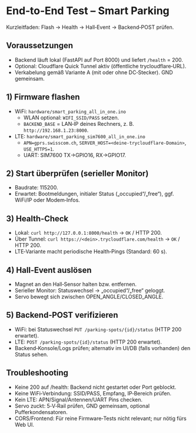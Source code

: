 # End‑to‑End Test – Smart Parking

Kurzleitfaden: Flash → Health → Hall‑Event → Backend‑POST prüfen.

## Voraussetzungen
- Backend läuft lokal (FastAPI auf Port 8000) und liefert `/health` = 200.
- Optional: Cloudflare Quick Tunnel aktiv (öffentliche trycloudflare‑URL).
- Verkabelung gemäß Variante A (mit oder ohne DC‑Stecker). GND gemeinsam.

## 1) Firmware flashen
- WiFi: `hardware/smart_parking_all_in_one.ino`
  - WLAN optional: `WIFI_SSID/PASS` setzen.
  - `BACKEND_BASE` = LAN‑IP deines Rechners, z. B. `http://192.168.1.23:8000`.
- LTE: `hardware/smart_parking_sim7600_all_in_one.ino`
  - `APN=gprs.swisscom.ch`, `SERVER_HOST=<deine-trycloudflare-Domain>`, `USE_HTTPS=1`.
  - UART: SIM7600 TX→GPIO16, RX→GPIO17.

## 2) Start überprüfen (serieller Monitor)
- Baudrate: 115200.
- Erwartet: Bootmeldungen, initialer Status („occupied“/„free“), ggf. WiFi/IP oder Modem‑Infos.

## 3) Health‑Check
- Lokal: `curl http://127.0.0.1:8000/health` → `OK` / HTTP 200.
- Über Tunnel: `curl https://<dein>.trycloudflare.com/health` → `OK` / HTTP 200.
- LTE‑Variante macht periodische Health‑Pings (Standard: 60 s).

## 4) Hall‑Event auslösen
- Magnet an den Hall‑Sensor halten bzw. entfernen.
- Serieller Monitor: Statuswechsel → „occupied“/„free“ geloggt.
- Servo bewegt sich zwischen OPEN_ANGLE/CLOSED_ANGLE.

## 5) Backend‑POST verifizieren
- WiFi: bei Statuswechsel `PUT /parking-spots/{id}/status` (HTTP 200 erwartet).
- LTE: `POST /parking-spots/{id}/status` (HTTP 200 erwartet).
- Backend‑Konsole/Logs prüfen; alternativ im UI/DB (falls vorhanden) den Status sehen.

## Troubleshooting
- Keine 200 auf /health: Backend nicht gestartet oder Port geblockt.
- Keine WiFi‑Verbindung: SSID/PASS, Empfang, IP‑Bereich prüfen.
- Kein LTE: APN/Signal/Antennen/UART Pins checken.
- Servo zuckt: 5‑V‑Rail prüfen, GND gemeinsam, optional Pufferkondensatoren.
- CORS/Frontend: Für reine Firmware‑Tests nicht relevant; nur nötig fürs Web UI.

